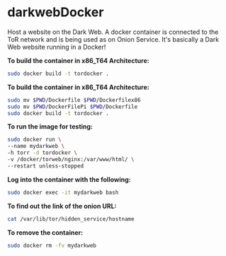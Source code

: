 # darkwebDocker
Host a website on the Dark Web. A  docker container is connected to the ToR network and is being used as on Onion Service. It's basically a Dark Web website running in a Docker!

**To build the container in x86_T64 Architecture:**

```sh
sudo docker build -t tordocker .
```
**To build the container in x86_T64 Architecture:**

```sh
sudo mv $PWD/Dockerfile $PWD/Dockerfilex86
sudo mv $PWD/DockerFilePi $PWD/Dockerfile
sudo docker build -t tordocker .
```

**To run the image for testing:**

```sh
sudo docker run \
--name mydarkweb \
-h torr -d tordocker \
-v /docker/torweb/nginx:/var/www/html/ \
--restart unless-stopped
```

**Log into the container with the following:**

```sh
sudo docker exec -it mydarkweb bash
```

**To find out the link of the onion URL:**

```sh
cat /var/lib/tor/hidden_service/hostname
```


**To remove the container:**

```sh
sudo docker rm -fv mydarkweb
```
